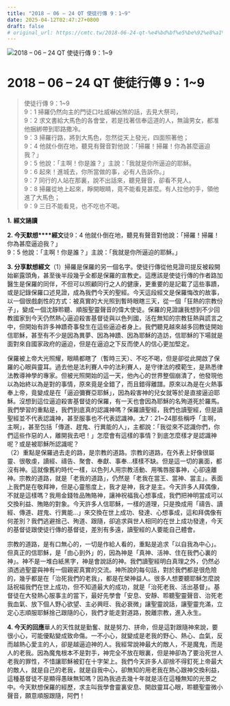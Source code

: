 ```yaml
---
title: "2018 – 06 – 24 QT 使徒行傳 9：1~9"
date: 2025-04-12T02:47:27+0800
draft: false
# original_url: https://cmtc.tw/2018-06-24-qt-%e4%bd%bf%e5%be%92%e8%a1%8c%e5%82%b3-9%ef%bc%9a19
---
```


![2018 – 06 – 24 QT 使徒行傳 9：1\~9](/images/qt.jpg   "2018 – 06 – 24 QT 使徒行傳 9：1\~9")

# 2018 – 06 – 24 QT 使徒行傳 9：1\~9

> 使徒行傳 9：1\~9  
> 9：1 掃羅仍然向主的門徒口吐威嚇凶煞的話，去見大祭司，  
> 9：2 求文書給大馬色的各會堂，若是找著信奉這道的人，無論男女，都准他捆綁帶到耶路撒冷。  
> 9：3 掃羅行路，將到大馬色，忽然從天上發光，四面照著他；  
> 9：4 他就仆倒在地，聽見有聲音對他說：「掃羅！掃羅！你為甚麼逼迫我？」  
> 9：5 他說：「主啊！你是誰？」主說：「我就是你所逼迫的耶穌。  
> 9：6 起來！進城去，你所當做的事，必有人告訴你。」  
> 9：7 同行的人站在那裏，說不出話來，聽見聲音，卻看不見人。  
> 9：8 掃羅從地上起來，睜開眼睛，竟不能看見甚麼。有人拉他的手，領他進了大馬色；  
> 9：9 三日不能看見，也不吃也不喝。

**1.** **經文誦讀**

**2. 今天默想****經文**徒9：4 他就仆倒在地，聽見有聲音對他說：「掃羅！掃羅！你為甚麼逼迫我？」  
9：5 他說：「主啊！你是誰？」主說：「我就是你所逼迫的耶穌。」

**3. 分享默想經文**（1）掃羅是保羅的另一個名字。使徒行傳從他見證司提反被殺開始嶄露頭角，甚至後半段幾乎全都是保羅的宣教史。這應該是使徒行傳的作者路加醫生是保羅的同伴，不但可以照顧同行之人的健康，更重要的是記載了這些事蹟，或是記錄保羅口述見證，成為我們今天的聖經。今天這段經文是保羅悔改的故事，以一個很戲劇性的方式：被真實的大光照到暫時眼瞎三天，從一個「狂熱的宗教份子」，變成一個沈靜聆聽、順服聖靈聲音的偉大使徒。保羅的見證讓我想到不少回教國家到今天仍然熱心逼迫殺害基督徒與以色列國，活在無知的宗教狂熱與謊言之中，但開始有許多神蹟奇事發生在這些逼迫者身上。我們聽見越來越多回教徒開始信耶穌，甚至有不少是因為異夢、因為神蹟、因為耶穌的造訪，信耶穌的下場就是面對來自國家政府的逼迫，但是在逼迫之下反而使人的信心更加堅定。

保羅被上帝大光照耀，眼睛都瞎了（暫時三天）、不吃不喝，但是卻從此開啟了保羅的心眼與靈耳。過去他是法利賽人中的法利賽人，是守律法的模範生，是熟悉律法教導神學的專家。但被光照開始的這一天，他內心的世界整個崩潰了，他發現他以為始終以為是對的事情，原來竟是全錯了，而且錯得離譜。原來以為是在火熱事奉上帝，竟變成是在「逼迫彌賽亞耶穌」，因為殺害神的兒女就等於是直接逼迫耶穌。沒想到這位逼迫殺害基督徒的保羅，有一天也會因為耶穌的名殉道死於羅馬。我們學習的重點是，我們到底真的認識神嗎？保羅讀聖經，我們也讀聖經，但是讀聖經並不代表認識神，甚至服事也不代表認識神。太7：21\~24那些稱呼「主啊，主啊」，甚至包括「傳道、趕鬼、行異能的人」，主都說：「我從來不認識你們，你們這些作惡的人，離開我去吧！」怎麼會有這樣的事情？到底怎麼樣才是認識神呢？或是被耶穌所認識呢？  
（2）重點是保羅過去走的路，是宗教的道路。宗教的道路，在外表上好像很屬靈、很敬虔，讀經、禱告、聚會、奉獻、事奉…樣樣不缺。但是這一切的裏面，都沒有神。這就像舊約時代一樣，以色列人用宗教活動、用嘴唇服事神，心卻遠離神。宗教的道路，就是「老我的道路」，仍然是「老我在當王、當神、當主」。表面上我們是在敬拜神，但是心靈態度上，我才是神，我才是主。今天許多人拜偶像，不就是這樣嗎？我用金錢牲品賄賂神，讓神祝福我心想事成，我們把神明當成可以交換利益、賄賂的對象。今天許多人信耶穌，一樣的道理，只是換成用「禱告、讀經、傳道、趕鬼、行異能…」來交換在世上成功、發達、心想事成，這和拜偶像有何差別？我們逃避捨己、殉道、跟隨，卻追求與世人相同的在世上成功發達，今天的基督徒跟使徒行傳的基督徒，差別有多遠，讀聖經的人要能自己體會。

宗教的道路，是有口無心的，一切是作給人看的，重點是追求「以自我為中心」。但真正的信耶穌，是「由心到外」的，因為神是「真神、活神、住在我們心裏的神」。神不是一堆白紙黑字，神是會說話的神。我們讀聖經明白真理之外，仍然必須透過聖靈與神有一個親密真實的交流。神所說的每句話，對於我們都是很危險的，幾乎都是在「治死我們的老我」，都是在榮神益人。很多人想要聽耶穌怎麼說話祝福我們在世上成功，但不知道最大的成功，就是「治死老我、活出基督」。基督徒在大發熱心服事主的當下，最好先學會「安息、安靜、聆聽聖靈聲音、治死老我血氣、放下個人野心欲望、主必興旺、我必衰微」讓聖靈說話，讓聖靈充滿，立定心志順服耶穌捨己跟隨的心，我們才能走對道路，脫離宗教，進入永生。

**4. 今天的回應**華人的天性就是勤奮、就是努力、拼命，但是這對跟隨神來說，要很小心，可能優點變成致命傷。一不小心，就變成是老我的野心、熱心、血氣，反而越熱心愛主的人，卻是越逼迫神的人。我經常說神最大的敵人，不是魔鬼，而是人的老我。因為魔鬼根本不是對手，神完全不放在眼裏，但是神卻為了要治死世人老我的罪性，不惜讓耶穌被釘在十字架上。我們今天許多人卻捨不得釘死上帝最大的敵人，就是自己的老我，就是自我中心，卻無知的用老我在熱心跟神交換利益，這種基督徒不是顯得愚昧無知嗎？因為我過去幾十年就是活在這種無知的光景之中。今天默想保羅的經歷，求主叫我學會靈裏安息、開啟靈耳心眼，聆聽聖靈微小聲音，願意順服跟隨，阿們！
